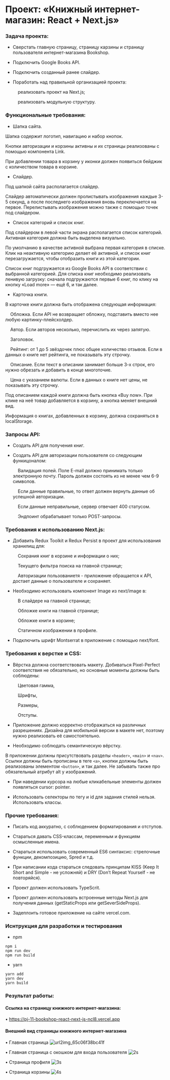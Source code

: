 # Проект: «Книжный интернет-магазин: React + Next.js»

### Задача проекта:

+ Сверстать главную страницу, страницу карзины и страницу пользователя интернет-магазина Bookshop.

+ Подключить Google Books API.

+ Подключить созданный ранее слайдер.

+ Поработать над правильной организацией проекта:

  &nbsp;&nbsp;&nbsp; реализовать проект на Next.js;

  &nbsp;&nbsp;&nbsp; реализовать модульную структуру.

### Функциональные требования:

+ Шапка сайта.

Шапка содержит логотип, навигацию и набор кнопок.

Кнопки авторизации и корзины активны и их страницы реализованы с помощью компонента Link. 

При добавлении товара в корзину у иконки должен появиться бейджик с количеством товара в корзине.

+ Слайдер.

Под шапкой сайта располагается слайдер.

Слайдер автоматически должен пролистывать изображения каждые 3-5 секунд, а после последнего изображения вновь переключается на первое. Перелистывать изображения можно также с помощью точек под слайдером.

+ Список категорий и список книг.

Под слайдером в левой части экрана располагается список категорий. Активная категория должна быть выделена визуально.

По умолчанию в качестве активной выбрана первая категория в списке. Клик на неактивную категорию делает её активной, и список книг перезагружается, чтобы отобразить книги из этой категории.

Список книг подгружается из Google Books API в соответствии с выбранной категорией. Для списка книг необходимо реализовать ленивую загрузку: сначала подгружаются первые 6 книг, по клику на кнопку «Load more» — ещё 6, и так далее.

+ Карточка книги.

В карточке книги должна быть отображена следующая информация:

  &nbsp;&nbsp;&nbsp; Обложка. Если API не возвращает обложку, подставить вместо нее любую картинку-плейсхолдер.

  &nbsp;&nbsp;&nbsp; Автор. Если авторов несколько, перечислить их через запятую.

  &nbsp;&nbsp;&nbsp; Заголовок.

  &nbsp;&nbsp;&nbsp; Рейтинг: от 1 до 5 звёздочек плюс общее количество отзывов. Если в данных о книге нет рейтинга, не показывать эту строчку.

  &nbsp;&nbsp;&nbsp; Описание. Если текст в описании занимает больше 3-х строк, его нужно обрезать и добавить в конце многоточие.

  &nbsp;&nbsp;&nbsp; Цена с указанием валюты. Если в данных о книге нет цены, не показывать эту строчку.

Под описанием каждой книги должна быть кнопка «Buy now». При клике на неё товар добавляется в корзину, а кнопка меняет внешний вид.

Информация о книгах, добавленных в корзину, должна сохраняться в localStorage.

### Запросы API:

+ Создать API для получения книг.
  
+ Создать API для авторизации пользователя со следующим функицоналом:

  &nbsp;&nbsp;&nbsp; Валидация полей. Поле E-mail должно принимать только электронную почту. Пароль должен состоять из не менее чем 6-9 символов.

  &nbsp;&nbsp;&nbsp; Если данные правильные, то ответ должен вернуть данные об успешной авторизации.

  &nbsp;&nbsp;&nbsp; Если данные неправильные, сервер отвечает 400 статусом.

  &nbsp;&nbsp;&nbsp; Эндпоинт обрабатывает только POST-запросы.

### Требования к использованию Next.js:

+ Добавить Redux Toolkit и Redux Persist в проект для использования хранилищ для:

  &nbsp;&nbsp;&nbsp; Сохрания книг в корзине и информации о них;

  &nbsp;&nbsp;&nbsp; Текущего фильтра поиска на главной странице;

  &nbsp;&nbsp;&nbsp; Авторизации пользованиетя - приложение обращается к API, достает данные о пользователе и сохраняет.

+ Необходимо использовать компонент Image из next/image в:

  &nbsp;&nbsp;&nbsp; В слайдере на главной странице;

  &nbsp;&nbsp;&nbsp; Обложке книги на главной странице;

  &nbsp;&nbsp;&nbsp; Обложке книги в корзине;

  &nbsp;&nbsp;&nbsp; Статичном изображении в профиле.

+ Подключить шрифт Montserrat в приложение с помощью next/font.

### Требования к верстке и CSS:

+ Вёрстка должна соответствовать макету. Добиваться Pixel-Perfect соответствия не обязательно, но основные моменты должны быть соблюдены:

  &nbsp;&nbsp;&nbsp; Цветовая гамма,

  &nbsp;&nbsp;&nbsp; Шрифты,

  &nbsp;&nbsp;&nbsp; Размеры,

  &nbsp;&nbsp;&nbsp; Отступы.

+ Приложение должно корректно отображаться на различных разрешениях. Дизайна для мобильной версии в макете нет, поэтому нужно реализовать её самостоятельно.

+ Необходимо соблюдать семантическую вёрстку.

В приложении должны присутствовать разделы ``` <header> ```, ``` <main> ``` и ``` <nav> ```. Ссылки должны быть прописаны в теге ``` <a> ```, кнопки должны быть реализованы элементом ``` <button> ```, и так далее. Не забывать также про обязательный атрибут alt у изображений.

+ При наведении курсора на любые кликабельные элементы должен появляться cursor: pointer.

+ Использовать селекторы по тегу и id для задания стилей нельзя. Использовать классы.

### Прочие требования:

+ Писать код аккуратно, с соблюдением форматирования и отступов.

+ Стараться давать CSS-классам, переменным и функциям осмысленные имена.

+ Стараться использовать современный ES6 синтаксис: стрелочные функции, декомпозицию, Spred и т.д.

+ При написании кода стараться следовать принципам KISS (Keep It Short and Simple - не усложняй) и DRY (Don’t Repeat Yourself - не повторяйся).

+ Проект должен использовать TypeScrit.

+ Проект должен использовать встроенные методы Next.js для получения данных (getStaticProps или getSeverSideProps).
  
+ Задеплоить готовое приложение на сайте vercel.com.

### Иснтрукция для разработки и тестирования

+ npm

```
npm i
npm run dev
npm run build
```
+ yarn

```
yarn add
yarn dev
yarn build
```

### Результат работы:

#### Ссылка на страницу книжного интернет-магазина:

• https://pj-11-bookshop-react-next-js-ncl8.vercel.app

#### Внешний вид страницы книжного интернет-магазина

• Главная страница 
![url2img_65c06f38bc41f](https://github.com/ParamonovIvan/PJ-11_Bookshop_React-Next.js/assets/131868856/38a2402d-1074-4a40-86e9-1a342d0a061d)

• Главная страница с окошком для входа пользователя
![2s](https://github.com/ParamonovIvan/PJ-11_Bookshop_React-Next.js/assets/131868856/9ff80ff9-9996-4b96-8d5f-2ea0603f3c2f)

• Страница профиля
![3s](https://github.com/ParamonovIvan/PJ-11_Bookshop_React-Next.js/assets/131868856/028d2682-f334-481e-a682-b507b2597f4b)

• Страница корзины
![4s](https://github.com/ParamonovIvan/PJ-11_Bookshop_React-Next.js/assets/131868856/60ff7c18-4fd9-47cb-9a21-563874d9092f)
